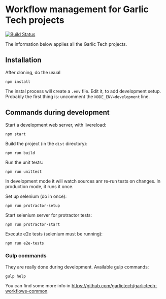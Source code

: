 # Workflow management for Garlic Tech projects

[![Build Status](https://travis-ci.com/garlictech/garlictech-workflows-client.svg?token=PrxB3e9orjydN7XUbkZL&branch=master)](https://travis-ci.com/garlictech/garlictech-workflows-client)

The information below applies all the Garlic Tech projects.

## Installation

After cloning, do the usual

```npm install```

The instal process will create a `.env` file. Edit it, to add development setup. Probably the first thing is: uncomment the ```NODE_ENV=development``` line.

## Commands during development

Start a development web server, with livereload:

```npm start```

Build the project (in the ```dist``` directory):

```npm run build```

Run the unit tests:

```npm run unittest```

In development mode it will watch sources anr re-run tests on changes. In production mode, it runs it once.

Set up selenium (do in once):

```npm run protractor-setup```

Start selenium server for protractor tests:

```npm run protractor-start```

Execute e2e tests (selenium must be running):

```npm run e2e-tests```

### Gulp commands

They are really done during development. Available gulp commands:

```gulp help```

You can find some more info in https://github.com/garlictech/garlictech-workflows-common.
